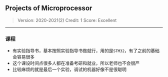 ## Projects of Microprocessor
> Version: 2020-2021(2)
> Credit: 1
> Score: Excellent

----------

### 课程

- 有实验指导书，基本按照实验指导书做就行，用的是`STM32`，有了之前的基础会容易很多
- 这个课设时间点很多人都在准备考研和就业，所以老师也不会很严
- 比较麻烦的就是最后一个实验，调试的机器好像不是很聪明

